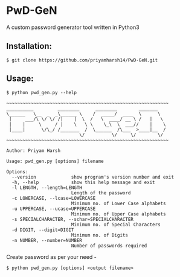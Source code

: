 # PwD-GeN
A custom password generator tool written in Python3

## Installation:
```
$ git clone https://github.com/priyamharsh14/PwD-GeN.git
```

## Usage:
```
$ python pwd_gen.py --help

~~~~~~~~~~~~~~~~~~~~~~~~~~~~~~~~~~~~~~~~~~~~~~~~~~~~~~~~~~~~
__________         ________      ________        _______
\______   \__  _  _\______ \    /  _____/  ____  \      \
 |     ___/\ \/ \/ /|    |  \  /   \  ____/ __ \ /   |   \
 |    |     \     / |    \   \ \    \_\  \  ___//    |    \
 |____|      \/\_/ /_______  /  \______  /\___  >____|__  /
                           \/          \/     \/        \/
~~~~~~~~~~~~~~~~~~~~~~~~~~~~~~~~~~~~~~~~~~~~~~~~~~~~~~~~~~~~

Author: Priyam Harsh

Usage: pwd_gen.py [options] filename

Options:
  --version             show program's version number and exit
  -h, --help            show this help message and exit
  -l LENGTH, --length=LENGTH
                        Length of the password
  -c LOWERCASE, --lcase=LOWERCASE
                        Minimum no. of Lower Case alphabets
  -u UPPERCASE, --ucase=UPPERCASE
                        Minimum no. of Upper Case alphabets
  -s SPECIALCHARACTER, --schar=SPECIALCHARACTER
                        Minimum no. of Special Characters
  -d DIGIT, --digit=DIGIT
                        Minimum no. of Digits
  -n NUMBER, --number=NUMBER
                        Number of passwords required
```

Create password as per your need -
```
$ python pwd_gen.py [options] <output filename>
```
